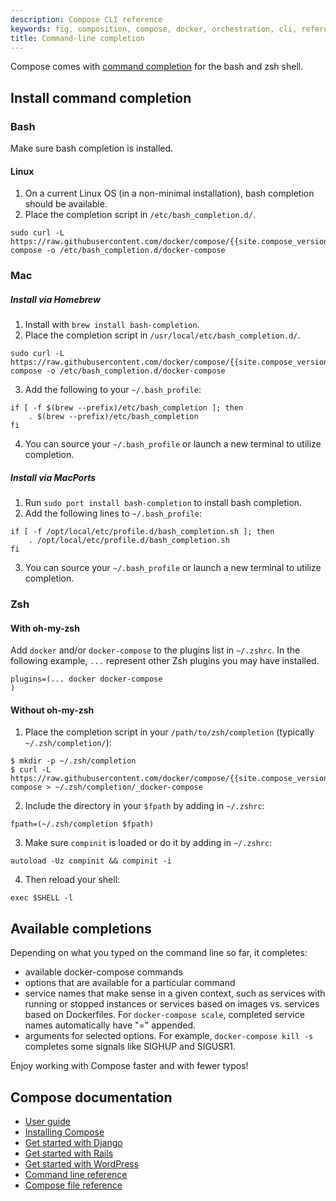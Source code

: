 ```yaml
---
description: Compose CLI reference
keywords: fig, composition, compose, docker, orchestration, cli, reference
title: Command-line completion
---
```


Compose comes with [command completion](http://en.wikipedia.org/wiki/Command-line_completion)
for the bash and zsh shell.

## Install command completion

### Bash

Make sure bash completion is installed.

#### Linux

1. On a current Linux OS (in a non-minimal installation), bash completion should be
available.
2. Place the completion script in `/etc/bash_completion.d/`.

```shell
sudo curl -L https://raw.githubusercontent.com/docker/compose/{{site.compose_version}}/contrib/completion/bash/docker-compose -o /etc/bash_completion.d/docker-compose
```

### Mac

##### Install via Homebrew

1. Install with `brew install bash-completion`.
2. Place the completion script in `/usr/local/etc/bash_completion.d/`.

```shell
sudo curl -L https://raw.githubusercontent.com/docker/compose/{{site.compose_version}}/contrib/completion/bash/docker-compose -o /etc/bash_completion.d/docker-compose
```
3. Add the following to your `~/.bash_profile`:

```shell
if [ -f $(brew --prefix)/etc/bash_completion ]; then
    . $(brew --prefix)/etc/bash_completion
fi
```

4. You can source your `~/.bash_profile` or launch a new terminal to utilize
completion.

##### Install via MacPorts

1. Run `sudo port install bash-completion` to install bash completion.
2. Add the following lines to `~/.bash_profile`:

```shell
if [ -f /opt/local/etc/profile.d/bash_completion.sh ]; then
    . /opt/local/etc/profile.d/bash_completion.sh
fi
```

3. You can source your `~/.bash_profile` or launch a new terminal to utilize
completion.

### Zsh

#### With oh-my-zsh

Add `docker` and/or `docker-compose` to the plugins list in `~/.zshrc`. In the following example, `...` represent other Zsh plugins you may have installed.

```shell
plugins=(... docker docker-compose
)
```

#### Without oh-my-zsh

1. Place the completion script in your `/path/to/zsh/completion` (typically `~/.zsh/completion/`):

```shell
$ mkdir -p ~/.zsh/completion
$ curl -L https://raw.githubusercontent.com/docker/compose/{{site.compose_version}}/contrib/completion/zsh/_docker-compose > ~/.zsh/completion/_docker-compose
```

2. Include the directory in your `$fpath` by adding in `~/.zshrc`:

```shell
fpath=(~/.zsh/completion $fpath)
```

3. Make sure `compinit` is loaded or do it by adding in `~/.zshrc`:

```shell
autoload -Uz compinit && compinit -i
```

4. Then reload your shell:

```shell
exec $SHELL -l
```

## Available completions

Depending on what you typed on the command line so far, it completes:

 - available docker-compose commands
 - options that are available for a particular command
 - service names that make sense in a given context, such as services with running or stopped instances or services based on images vs. services based on Dockerfiles. For `docker-compose scale`, completed service names automatically have "=" appended.
 - arguments for selected options. For example, `docker-compose kill -s` completes some signals like SIGHUP and SIGUSR1.

Enjoy working with Compose faster and with fewer typos!

## Compose documentation

- [User guide](index.md)
- [Installing Compose](install.md)
- [Get started with Django](django.md)
- [Get started with Rails](rails.md)
- [Get started with WordPress](wordpress.md)
- [Command line reference](./reference/index.md)
- [Compose file reference](compose-file.md)
